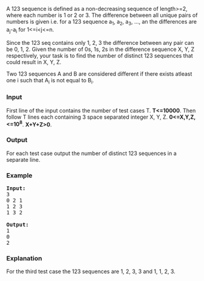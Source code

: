 <p>A 123 sequence is defined as a non-decreasing sequence of length&gt;=2, where each number is 1 or 2 or 3. The difference between all unique pairs of numbers is given i.e. for a 123 sequence a<sub>1</sub>, a<sub>2</sub>, a<sub>3</sub>, ..., an the differences are a<sub>j</sub>-a<sub>i</sub> for 1&lt;=i&lt;j&lt;=n.</p>
<p>Since the 123 seq contains only 1, 2, 3 the difference between any pair can be 0, 1, 2. Given the number of 0s, 1s, 2s in the difference sequence X, Y, Z respectively, your task is to find the number of distinct 123 sequences that could result in X, Y, Z.</p>
<p>Two 123 sequences A and B are considered different if there exists atleast one i such that A<sub>i</sub> is not equal to B<sub>i</sub>.</p>
<h3>Input</h3>
<p>First line of the input contains the number of test cases T. <strong>T&lt;=10000</strong>. Then follow T lines each containing 3 space separated integer X, Y, Z. <strong>0&lt;=X,</strong><strong>Y,</strong><strong>Z,&lt;=10<sup>8</sup></strong>. <strong>X+</strong><strong>Y+</strong><strong>Z&gt;0</strong>.</p>
<h3>Output</h3>
<p>For each test case output the number of distinct 123 sequences in a separate line.</p>
<h3>Example</h3>
<pre><strong>Input:</strong><br>3<br>0 2 1<br>1 2 3<br>1 3 2<br><br><strong>Output:</strong><br>1<br>0<br>2<br></pre>
<h3>Explanation</h3>
<p>For the third test case the 123 sequences are 1, 2, 3, 3 and 1, 1, 2, 3.</p>